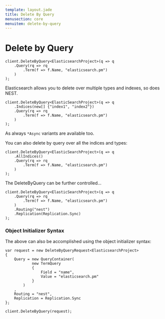 ```yaml
---
template: layout.jade
title: Delete By Query
menusection: core
menuitem: delete-by-query
---
```



# Delete by Query

	client.DeleteByQuery<ElasticsearchProject>(q => q
		.Query(rq => rq
			.Term(f => f.Name, "elasticsearch.pm")
		)
	);

Elasticsearch allows you to delete over multiple types and indexes, so does NEST.

	client.DeleteByQuery<ElasticSearchProject>(q => q
		.Indices(new[] {"index1", "index2"})
		.Query(rq => rq
			.Term(f => f.Name, "elasticsearch.pm")
		)
	);

As always `*Async` variants are available too.

You can also delete by query over all the indices and types:

	client.DeleteByQuery<ElasticSearchProject>(q => q
		.AllIndices()
		.Query(rq => rq
			.Term(f => f.Name, "elasticsearch.pm")
		)
	);

The DeleteByQuery can be further controlled...

	client.DeleteByQuery<ElasticSearchProject>(q => q
		.Query(rq => rq
			.Term(f => f.Name, "elasticsearch.pm")
		)
		.Routing("nest")
		.Replication(Replication.Sync)
	);

### Object Initializer Syntax

The above can also be accomplished using the object initializer syntax:

	var request = new DeleteByQueryRequest<ElasticsearchProject>
	{
		Query = new QueryContainer(
				new TermQuery
				{
					Field = "name",
					Value = "elasticsearch.pm"
				}
			)
		,
		Routing = "nest",
		Replication = Replication.Sync
	};

	client.DeleteByQuery(request);


                    
